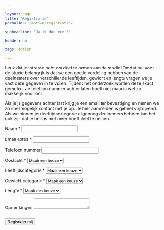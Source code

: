 ```yaml
---

layout: page
title: "Registratie"
permalink: /motion/registratie/

subheadline: 'Ja ik doe mee!!'

header: no

tags: motion

---
```


Leuk dat je intresse hebt om deel te nemen aan de studie! Omdat het voor de studie belangrijk is dat we een goede verdeling hebben van de deelnemers over verschillende leeftijden, gewicht en lengte vragen we je vast deze gegeven in te vullen. Tijdens het onderzoek worden deze exact gemeten. Je telefoon nummer achter laten hoeft niet maar is wel zo makkelijk voor ons. 

Als je je gegevens achter laat krijg je een email ter bevestiging en nemen we zo snel mogelijk contact met je op. Je hier aanmelden is geheel vrijblijvend. Als we binnen jou leeftijdscategorie al genoeg deelnemers hebben kan het ook zijn dat je helaas niet meer hoeft deel te nemen. 

<form 
	name="RegistrationForm" 
	method="POST" 
	id="contact-form" 
	class="contact-form" 
	data-netlify="true" 
	action="/motion/bedankt"
>
	<input type="hidden" name="subject" value="Motion Registratie" />
	<p class="form-row">
		<label id="contact-form-name-label" for="contact-form-name" class="form-label">Naam *</label>
		<input type="text" name="name" id="contact-form-name" aria-labelledby="contact-form-name-label" class="form-input" required/>
	</p>
	<p class="form-row">
		<label id="contact-form-email-label" for="contact-form-email" class="form-label">Email adres *</label>
		<input type="email" name="email" id="contact-form-email" aria-labelledby="contact-form-email-label" class="form-input" required/>
	</p>
	<p class="form-row">
		<label id="contact-form-phone-label" for="contact-form-phone" class="form-label">Telefoon nummer</label>
		<input type="phone" name="phone" id="contact-form-phone" aria-labelledby="contact-form-phone-label" class="form-input"/>
	</p>
	<p class="form-row">
		<label id="contact-form-gender-label" for="contact-form-gender" class="form-label">Geslacht *</label>
		<select name="gender" id="contact-form-gender" aria-labelledby="contact-form-gender-label" class="form-input" required>
			<option value="">Maak een keuze</option>
			<option value="Man">Man</option>
			<option value="Vrouw">Vrouw</option>
		</select>
	</p>
	<p class="form-row">
		<label id="contact-form-age-label" for="contact-form-age" class="form-label">Leeftijdscategorie *</label>
		<select name="age" id="contact-form-age" aria-labelledby="contact-form-age-label" class="form-input" required>
			<option value="">Maak een keuze</option>
			<option value="16-20">16-20</option>
			<option value="21-25">21-25</option>
			<option value="26-30">26-30</option>
			<option value="31-35">31-35</option>
			<option value="36-40">36-40</option>
			<option value="41-45">41-45</option>
			<option value="46-50">46-50</option>
			<option value="51-55">51-55</option>
			<option value="56-60">56-60</option>
		</select>
	</p>
	<p class="form-row">
		<label id="contact-form-weight-label" for="contact-form-weight" class="form-label">Gewicht categorie *</label>
		<select name="weight" id="contact-form-weight" aria-labelledby="contact-form-weight-label" class="form-input" required>
			<option value="">Maak een keuze</option>
			<option value="< 50">50- kg</option>
			<option value="50-55">50-55 kg</option>
			<option value="55-60">55-60 kg</option>
			<option value="60-65">60-65 kg</option>
			<option value="65-70">65-70 kg</option>
			<option value="70-75">70-75 kg</option>
			<option value="75-80">75-80 kg</option>
			<option value="80-85">80-85 kg</option>
			<option value="85-90">85-90 kg</option>
			<option value="90-95">90-95 kg</option>
			<option value="95-100">95-100 kg</option>
			<option value="100-105">100-105 kg</option>
			<option value="105-110">105-110 kg</option>
			<option value="110-115">110-115 kg</option>
			<option value="115-120">115-120 kg</option>
			<option value="120 <">120+ kg</option>
		</select>
	</p>
	<p class="form-row">
		<label id="contact-form-height-label" for="contact-form-height" class="form-label">Lengte *</label>
		<select name="height" id="contact-form-height" aria-labelledby="contact-form-height-label" class="form-input" required>
			<option value="">Maak een keuze</option>
			<option value="< 150">150- cm</option>
			<option value="150-155">150-155 cm</option>
			<option value="155-160">155-160 cm</option>
			<option value="160-165">160-165 cm</option>
			<option value="165-170">165-170 cm</option>
			<option value="170-175">170-175 cm</option>
			<option value="175-180">175-180 cm</option>
			<option value="180-185">180-185 cm</option>
			<option value="185-190">185-190 cm</option>
			<option value="190-195">190-195 cm</option>
			<option value="195-200">195-200 cm</option>
			<option value="200 <">200+ cm</option>
		</select>
	</p>
	<p class="form-row">
		<label id="contact-form-message-label" for="contact-form-message" class="form-label">Opmerkingen</label>
		<textarea name="message" id="contact-form-message" aria-labelledby="contact-form-message-label" class="form-textarea" rows="2"></textarea>
	</p>
	<p class="form-row"><div data-netlify-recaptcha="true" class="form-row"></div></p>
	<p class="hidden" style="visibility: hidden; height: 0;">
		<label id="contact-form-bot-label">Don't fill this out if you're human: <input name="" aria-labelledby="contact-form-bot-label" /></label>
	</p>
	<p class="form-row form-submit">
		<button type="submit" class="button">Registreer mij</button>
	</p>
</form>